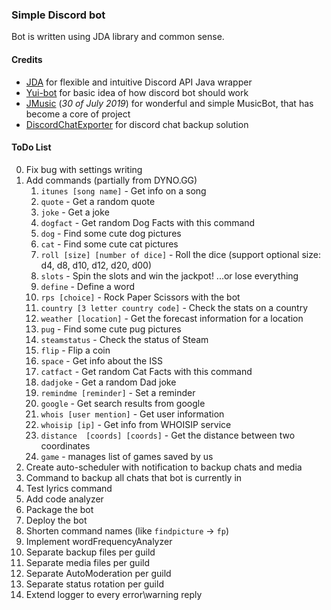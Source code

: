 ### Simple Discord bot
Bot is written using JDA library and common sense.
#### Credits
- [JDA](https://github.com/DV8FromTheWorld/JDA) for flexible and intuitive Discord API Java wrapper
- [Yui-bot](https://github.com/DV8FromTheWorld/Yui) for basic idea of how discord bot should work
- [JMusic](https://github.com/jagrosh/MusicBot) (_30 of July 2019_) for wonderful and simple MusicBot, that has become a core of project
- [DiscordChatExporter](https://github.com/Tyrrrz/DiscordChatExporter/releases) for discord chat backup solution
#### ToDo List
0. Fix bug with settings writing
1. Add commands (partially from DYNO.GG)
   1. `itunes [song name]` - Get info on a song
   2. `quote` - Get a random quote
   3. `joke` - Get a joke
   4. `dogfact` - Get random Dog Facts with this command
   5. `dog` - Find some cute dog pictures
   6. `cat` - Find some cute cat pictures
   7. `roll [size] [number of dice]` - Roll the dice (support optional size: d4, d8, d10, d12, d20, d00)
   8. `slots` - Spin the slots and win the jackpot! ...or lose everything
   9. `define` - Define a word
   10. `rps [choice]` - Rock Paper Scissors with the bot
   11. `country [3 letter country code]` - Check the stats on a country
   12. `weather [location]` - Get the forecast information for a location
   13. `pug` - Find some cute pug pictures
   14. `steamstatus` - Check the status of Steam
   15. `flip` - Flip a coin
   16. `space` - Get info about the ISS
   17. `catfact` - Get random Cat Facts with this command
   18. `dadjoke` - Get a random Dad joke
   19. `remindme [reminder]` - Set a reminder
   20. `google` - Get search results from google
   21. `whois [user mention]` - Get user information
   22. `whoisip [ip]` - Get info from WHOISIP service
   23. `distance  [coords] [coords]` - Get the distance between two coordinates
   25. `game` - manages list of games saved by us
5. Create auto-scheduler with notification to backup chats and media
6. Command to backup all chats that bot is currently in
7. Test lyrics command
8. Add code analyzer
9. Package the bot
10. Deploy the bot
13. Shorten command names (like `findpicture` -> `fp`)
14. Implement wordFrequencyAnalyzer
16. Separate backup files per guild
17. Separate media files per guild
18. Separate AutoModeration per guild
19. Separate status rotation per guild
20. Extend logger to every error\warning reply